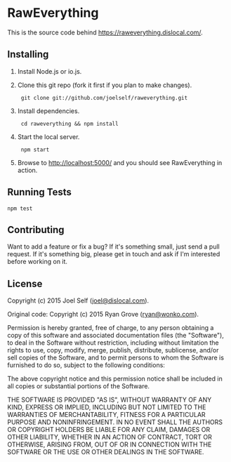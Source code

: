 RawEverything
======

This is the source code behind <https://raweverything.dislocal.com/>.


Installing
----------

1. Install Node.js or io.js.

2. Clone this git repo (fork it first if you plan to make changes).

        git clone git://github.com/joelself/raweverything.git

3. Install dependencies.

        cd raweverything && npm install

4. Start the local server.

        npm start

5. Browse to <http://localhost:5000/> and you should see RawEverything in action.


Running Tests
-------------

```
npm test
```


Contributing
------------

Want to add a feature or fix a bug? If it's something small, just send a pull
request. If it's something big, please get in touch and ask if I'm interested
before working on it.


License
-------
Copyright (c) 2015 Joel Self (joel@dislocal.com).

Original code: Copyright (c) 2015 Ryan Grove (ryan@wonko.com).

Permission is hereby granted, free of charge, to any person obtaining a copy of
this software and associated documentation files (the "Software"), to deal in
the Software without restriction, including without limitation the rights to
use, copy, modify, merge, publish, distribute, sublicense, and/or sell copies of
the Software, and to permit persons to whom the Software is furnished to do so,
subject to the following conditions:

The above copyright notice and this permission notice shall be included in all
copies or substantial portions of the Software.

THE SOFTWARE IS PROVIDED "AS IS", WITHOUT WARRANTY OF ANY KIND, EXPRESS OR
IMPLIED, INCLUDING BUT NOT LIMITED TO THE WARRANTIES OF MERCHANTABILITY, FITNESS
FOR A PARTICULAR PURPOSE AND NONINFRINGEMENT. IN NO EVENT SHALL THE AUTHORS OR
COPYRIGHT HOLDERS BE LIABLE FOR ANY CLAIM, DAMAGES OR OTHER LIABILITY, WHETHER
IN AN ACTION OF CONTRACT, TORT OR OTHERWISE, ARISING FROM, OUT OF OR IN
CONNECTION WITH THE SOFTWARE OR THE USE OR OTHER DEALINGS IN THE SOFTWARE.

